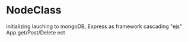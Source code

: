 # NodeClass
initializing lauching to mongoDB, Express as framework cascading "ejs" App.get/Post/Delete ect
